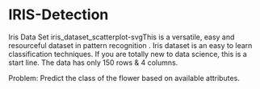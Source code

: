 # IRIS-Detection

 Iris Data Set
iris_dataset_scatterplot-svgThis is a  versatile, easy and resourceful dataset in pattern recognition . Iris dataset is an easy to  learn classification techniques. If you are totally new to data science, this is a start line. The data has only 150 rows & 4 columns.

Problem: Predict the class of the flower based on available attributes.
